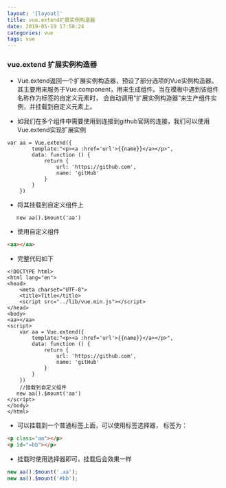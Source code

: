 ```yaml
---
layout: '[layout]'
title: vue.extend扩展实例构造器
date: 2019-05-19 17:58:24
categories: vue
tags: vue
---
```


### vue.extend 扩展实例构造器

* Vue.extend返回一个扩展实例构造器，预设了部分选项的Vue实例构造器。
  其主要用来服务于Vue.component，用来生成组件。当在模板中遇到该组件名称作为标签的自定义元素时，
  会自动调用“扩展实例构造器”来生产组件实例，并挂载到自定义元素上。
  
 * 如我们在多个组件中需要使用到连接到github官网的连接，我们可以使用Vue.extend实现扩展实例
 ```
 var aa = Vue.extend({
         template:"<p><a :href='url'>{{name}}</a></p>",
         data: function () {
             return {
                 url: 'https://github.com',
                 name: 'gitHub'
             }
         }
     })
 ```
 * 将其挂载到自定义组件上
 ```
    new aa().$mount('aa')
 ```
 
* 使用自定义组件
````html
<aa></aa>
````
* 完整代码如下
```
<!DOCTYPE html>
<html lang="en">
<head>
    <meta charset="UTF-8">
    <title>Title</title>
    <script src="../lib/vue.min.js"></script>
</head>
<body>
<aa></aa>
<script>
    var aa = Vue.extend({
        template:"<p><a :href='url'>{{name}}</a></p>",
        data: function () {
            return {
                url: 'https://github.com',
                name: 'gitHub'
            }
        }
    })
    //挂载到自定义组件
   new aa().$mount('aa')
</script>
</body>
</html>
```
* 可以挂载到一个普通标签上面，可以使用标签选择器，
标签为：
```html
<p class="aa"></p>
<p id="=bb"></p>
```
* 挂载时使用选择器即可，挂载后会效果一样
```js
new aa().$mount('.aa');
new aa().$mount('#bb');
```

